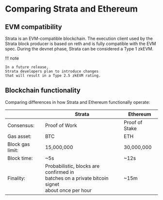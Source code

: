 # Comparing Strata and Ethereum

## EVM compatibility

Strata is an EVM-compatible blockchain.
The execution client used by the Strata block producer is based on reth
and is fully compatible with the EVM spec.
During the devnet phase, Strata can be considered a Type 1 zkEVM.

!!! note

    In a future release,
    Strata developers plan to introduce changes
    that will result in a Type 2.5 zkEVM rating.

## Blockchain functionality

Comparing differences in how Strata and Ethereum functionally operate:

<!-- markdownlint-disable line-length -->

|                  | Strata                                                                                                 | Ethereum       |
| ---------------- | ------------------------------------------------------------------------------------------------------ | -------------- |
| Consensus:       | Proof of Work                                                                                          | Proof of Stake |
| Gas asset:       | BTC                                                                                                    | ETH            |
| Block gas limit: | 15,000,000                                                                                             | 30,000,000     |
| Block time:      | ~5s                                                                                                    | ~12s           |
| Finality:        | Probabilistic, blocks are confirmed in<br> batches on a private bitcoin signet<br> about once per hour | ~15m           |

<!-- markdownlint-enable line-length -->
